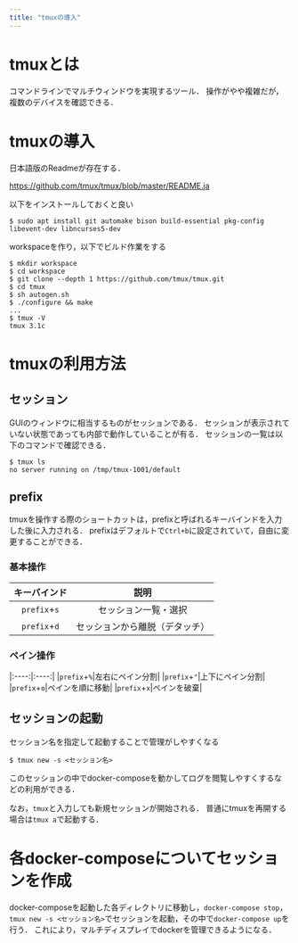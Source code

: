 ```yaml
---
title: "tmuxの導入"
---
```


# tmuxとは

コマンドラインでマルチウィンドウを実現するツール．
操作がやや複雑だが，複数のデバイスを確認できる．


# tmuxの導入

日本語版のReadmeが存在する．

https://github.com/tmux/tmux/blob/master/README.ja

以下をインストールしておくと良い
```
$ sudo apt install git automake bison build-essential pkg-config libevent-dev libncurses5-dev
```

workspaceを作り，以下でビルド作業をする
```
$ mkdir workspace
$ cd workspace
$ git clone --depth 1 https://github.com/tmux/tmux.git
$ cd tmux
$ sh autogen.sh
$ ./configure && make
...
$ tmux -V
tmux 3.1c
```

# tmuxの利用方法

## セッション
GUIのウィンドウに相当するものがセッションである．
セッションが表示されていない状態であっても内部で動作していることが有る．
セッションの一覧は以下のコマンドで確認できる．
```
$ tmux ls
no server running on /tmp/tmux-1001/default
```

## prefix
tmuxを操作する際のショートカットは，prefixと呼ばれるキーバインドを入力した後に入力される．
prefixはデフォルトで`Ctrl+b`に設定されていて，自由に変更することができる．

### 基本操作
|キーバインド|説明|
|:----:|:----:|
|`prefix`+`s`|セッション一覧・選択|
|`prefix`+`d`|セッションから離脱（デタッチ）|

### ペイン操作
|:----:|:----:|
|`prefix`+`%`|左右にペイン分割|
|`prefix`+`"`|上下にペイン分割|
|`prefix`+`o`|ペインを順に移動|
|`prefix`+`x`|ペインを破棄|


## セッションの起動
セッション名を指定して起動することで管理がしやすくなる

```
$ tmux new -s <セッション名>
```
このセッションの中でdocker-composeを動かしてログを閲覧しやすくするなどの利用ができる．

なお，`tmux`と入力しても新規セッションが開始される．
普通にtmuxを再開する場合は`tmux a`で起動する．

# 各docker-composeについてセッションを作成

docker-composeを起動した各ディレクトリに移動し，`docker-compose stop`，`tmux new -s <セッション名>`でセッションを起動，その中で`docker-compose up`を行う．
これにより，マルチディスプレイでdockerを管理できるようになる．




